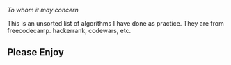 *To whom it may concern*

This is an unsorted list of algorithms I have done as practice. They are from freecodecamp. hackerrank, codewars, etc.

## Please Enjoy